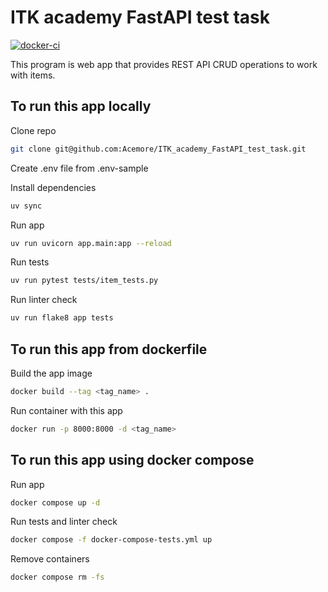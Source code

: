 # ITK academy FastAPI test task

[![docker-ci](https://github.com/Acemore/ITK_academy_FastAPI_test_task/actions/workflows/docker-ci.yml/badge.svg)](https://github.com/Acemore/ITK_academy_FastAPI_test_task/actions/workflows/docker-ci.yml)

This program is web app that provides REST API CRUD operations to work with items.

## To run this app locally

Clone repo

```bash
git clone git@github.com:Acemore/ITK_academy_FastAPI_test_task.git
```

Create .env file from .env-sample

Install dependencies

```bash
uv sync
```

Run app

```bash
uv run uvicorn app.main:app --reload
```

Run tests

```bash
uv run pytest tests/item_tests.py
```

Run linter check

```bash
uv run flake8 app tests
```

## To run this app from dockerfile

Build the app image

```bash
docker build --tag <tag_name> .
```

Run container with this app

```bash
docker run -p 8000:8000 -d <tag_name>
```

## To run this app using docker compose

Run app

```bash
docker compose up -d
```

Run tests and linter check

```bash
docker compose -f docker-compose-tests.yml up
```

Remove containers

```bash
docker compose rm -fs
```
